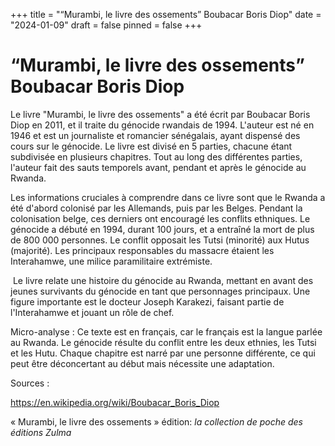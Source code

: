 +++
title = "“Murambi, le livre des ossements” Boubacar Boris Diop"
date = "2024-01-09"
draft = false
pinned = false
+++
# “Murambi, le livre des ossements” Boubacar Boris Diop

Le livre "Murambi, le livre des ossements" a été écrit par Boubacar Boris Diop en 2011, et il traite du génocide rwandais de 1994. L'auteur est né en 1946 et est un journaliste et romancier sénégalais, ayant dispensé des cours sur le génocide. Le livre est divisé en 5 parties, chacune étant subdivisée en plusieurs chapitres. Tout au long des différentes parties, l'auteur fait des sauts temporels avant, pendant et après le génocide au Rwanda.

Les informations cruciales à comprendre dans ce livre sont que le Rwanda a été d'abord colonisé par les Allemands, puis par les Belges. Pendant la colonisation belge, ces derniers ont encouragé les conflits ethniques. Le génocide a débuté en 1994, durant 100 jours, et a entraîné la mort de plus de 800 000 personnes. Le conflit opposait les Tutsi (minorité) aux Hutus (majorité). Les principaux responsables du massacre étaient les Interahamwe, une milice paramilitaire extrémiste.

 Le livre relate une histoire du génocide au Rwanda, mettant en avant des jeunes survivants du génocide en tant que personnages principaux. Une figure importante est le docteur Joseph Karakezi, faisant partie de l'Interahamwe et jouant un rôle de chef.

Micro-analyse : Ce texte est en français, car le français est la langue parlée au Rwanda. Le génocide résulte du conflit entre les deux ethnies, les Tutsi et les Hutu. Chaque chapitre est narré par une personne différente, ce qui peut être déconcertant au début mais nécessite une adaptation.

Sources :

<https://en.wikipedia.org/wiki/Boubacar_Boris_Diop>

« Murambi, le livre des ossements » édition: *la collection de poche des éditions Zulma*
